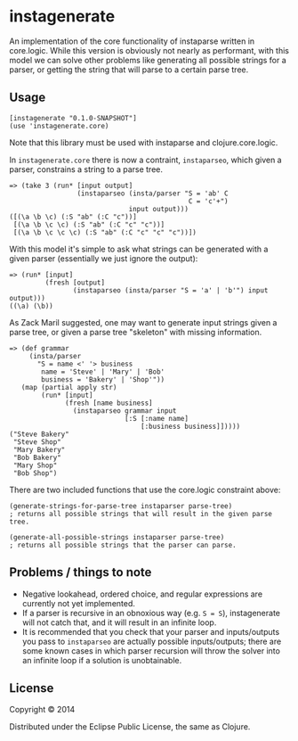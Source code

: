 # instagenerate

An implementation of the core functionality of instaparse written in core.logic. While this version
is obviously not nearly as performant, with this model we can solve other problems like generating
all possible strings for a parser, or getting the string that will parse to a certain parse tree.

## Usage

	[instagenerate "0.1.0-SNAPSHOT"]
	(use 'instagenerate.core)

Note that this library must be used with instaparse and clojure.core.logic.

In `instagenerate.core` there is now a contraint, `instaparseo`, which given a parser,
constrains a string to a parse tree.

	=> (take 3 (run* [input output]
	                 (instaparseo (insta/parser "S = 'ab' C
	                                             C = 'c'+")
	                              input output)))
	([(\a \b \c) (:S "ab" (:C "c"))]
	 [(\a \b \c \c) (:S "ab" (:C "c" "c"))]
	 [(\a \b \c \c \c) (:S "ab" (:C "c" "c" "c"))])

With this model it's simple to ask what strings can be generated with a given parser (essentially
we just ignore the output):

	=> (run* [input]
	         (fresh [output]
	                (instaparseo (insta/parser "S = 'a' | 'b'") input output)))
	((\a) (\b))

As Zack Maril suggested, one may want to generate input strings given a parse tree, or given 
a parse tree "skeleton" with missing information.

	=> (def grammar
         (insta/parser
           "S = name <' '> business
            name = 'Steve' | 'Mary' | 'Bob'
            business = 'Bakery' | 'Shop'"))
       (map (partial apply str)
            (run* [input]
                  (fresh [name business]
                    (instaparseo grammar input
                                 [:S [:name name]
                                     [:business business]]))))
    ("Steve Bakery"
	 "Steve Shop"
	 "Mary Bakery"
	 "Bob Bakery"
	 "Mary Shop"
	 "Bob Shop")

There are two included functions that use the core.logic constraint above:

	(generate-strings-for-parse-tree instaparser parse-tree)
	; returns all possible strings that will result in the given parse tree.
	
	(generate-all-possible-strings instaparser parse-tree)
	; returns all possible strings that the parser can parse.

## Problems / things to note

- Negative lookahead, ordered choice, and regular expressions are currently not yet implemented.
- If a parser is recursive in an obnoxious way (e.g. `S = S`), instagenerate will not catch
that, and it will result in an infinite loop.
- It is recommended that you check that your parser and inputs/outputs you pass to
`instaparseo` are actually possible inputs/outputs; there are some known cases in which
parser recursion will throw the solver into an infinite loop if a solution is unobtainable.


## License

Copyright © 2014

Distributed under the Eclipse Public License, the same as Clojure.
